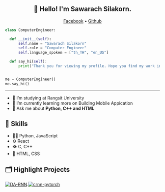 <h2 align="center">👋 Hello! I'm Sawarach Silakorn.</h2>
  <p align="center">
  <a href="https://www.facebook.com/l3ook.Sawarach/">Facebook</a> •
  <a href="https://github.com/L300K">Github</a>
</p>
  
  ```python
class ComputerEngineer:

    def __init__(self):
        self.name = "Sawarach Silakorn"
        self.role = "Computer Engineer"
        self.language_spoken = ["th_TH", "en_US"]

    def say_hi(self):
        print("Thank you for viewing my profile. Hope you find my work interesting.")


me = ComputerEngineer()
me.say_hi()
```
  -------
  - 🔭 I’m studying at Rangsit University 
- 🌱 I’m currently learning more on Building Mobile Appication
- 💬 Ask me about **Python, C++ and HTML**

## :muscle: Skills
- 👨‍💻 Python, JavaScript
- ⚙️ React
- 👁️ C, C++
- 💽 HTML, CSS


## 🗂️ Highlight Projects

<a href="https://github.com/L300K/GPA-Calculator">
  <img align="center" src="https://github-readme-stats.vercel.app/api/pin/?username=L300K&repo=GPA-Calculator" alt="DA-RNN" />
</a>

<a href="https://github.com/L300K/Covid-Report">
  <img align="center" src="https://github-readme-stats.vercel.app/api/pin/?username=L300K&repo=Covid-Report" alt="crnn-pytorch" />
</a>
  
  
